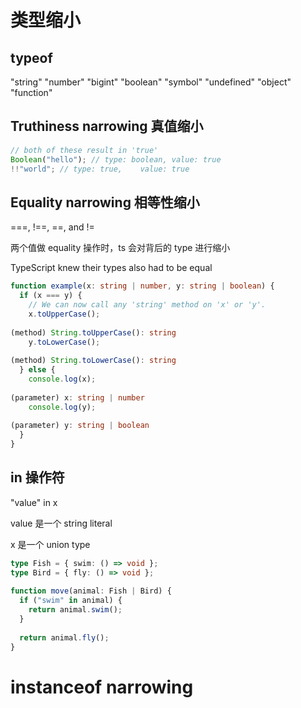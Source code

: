 # 类型缩小

## typeof

"string"
"number"
"bigint"
"boolean"
"symbol"
"undefined"
"object"
"function"

## Truthiness narrowing 真值缩小

```ts
// both of these result in 'true'
Boolean("hello"); // type: boolean, value: true
!!"world"; // type: true,    value: true
```

## Equality narrowing 相等性缩小

===, !==, ==, and !=

两个值做 equality 操作时，ts 会对背后的 type 进行缩小

TypeScript knew their types also had to be equal

```ts
function example(x: string | number, y: string | boolean) {
  if (x === y) {
    // We can now call any 'string' method on 'x' or 'y'.
    x.toUpperCase();
          
(method) String.toUpperCase(): string
    y.toLowerCase();
          
(method) String.toLowerCase(): string
  } else {
    console.log(x);
               
(parameter) x: string | number
    console.log(y);
               
(parameter) y: string | boolean
  }
}
```

## in 操作符

"value" in x

value 是一个 string literal

x 是一个 union type

```ts
type Fish = { swim: () => void };
type Bird = { fly: () => void };
 
function move(animal: Fish | Bird) {
  if ("swim" in animal) {
    return animal.swim();
  }
 
  return animal.fly();
}
```

# instanceof narrowing